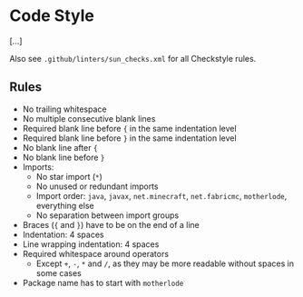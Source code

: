 # Code Style
[...]

Also see `.github/linters/sun_checks.xml` for all Checkstyle rules.

## Rules
- No trailing whitespace
- No multiple consecutive blank lines
- Required blank line before `{` in the same indentation level
- Required blank line before `}` in the same indentation level
- No blank line after `{`
- No blank line before `}`
- Imports:
  - No star import (`*`)
  - No unused or redundant imports
  - Import order: `java`, `javax`, `net.minecraft`, `net.fabricmc`, `motherlode`, everything else
  - No separation between import groups
- Braces (`{` and `}`) have to be on the end of a line
- Indentation: 4 spaces
- Line wrapping indentation: 4 spaces
- Required whitespace around operators
  - Except `+`, `-`, `*` and `/`, as they may be more readable without spaces in some cases
- Package name has to start with `motherlode`
